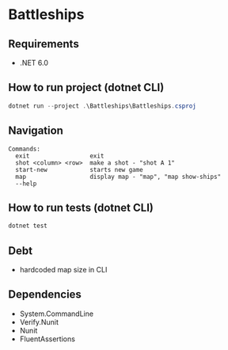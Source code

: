 # Battleships
## Requirements
* .NET 6.0

## How to run project (dotnet CLI)
```powershell
dotnet run --project .\Battleships\Battleships.csproj
```
## Navigation
```
Commands:
  exit                 exit
  shot <column> <row>  make a shot - "shot A 1"
  start-new            starts new game
  map                  display map - "map", "map show-ships"
  --help
```

## How to run tests (dotnet CLI)
```powershell
dotnet test
```

## Debt
* hardcoded map size in CLI

## Dependencies
* System.CommandLine
* Verify.Nunit
* Nunit
* FluentAssertions